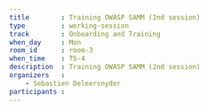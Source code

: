 ```yaml
---
title        : Training OWASP SAMM (2nd session)
type         : working-session
track        : Onboarding and Training
when_day     : Mon
room_id      : room-3
when_time    : TS-4
description  : Training OWASP SAMM (2nd session)
organizers   :
    - Sebastien Deleersnyder
participants :
---
```



